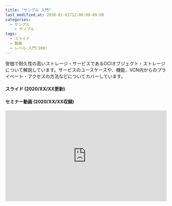 ```yaml
---
title: "サンプル 入門"
last_modified_at: 2030-01-01T12:00:00-09:00
categories:
  - サンプル
    - サンプル
tags:
  - スライド
  - 動画
  - レベル:入門(100)
---
```


安価で耐久性の高いストレージ・サービスであるOCIオブジェクト・ストレージについて解説しています。サービスのユースケースや、機能、VCN内からのプライベート・アクセスの方法などについてカバーしています。


#### スライド (2020/XX/XX更新)  <!-- 更新日を最新に変更 -->

<div style="max-width:768px">
<script async class="speakerdeck-embed" data-id="40dbaf0f88cf4f148e0d7ca0694a8030" data-ratio="1.77777777777778" src="//speakerdeck.com/assets/embed.js"></script>
</div>


#### セミナー動画 (2020/XX/XX収録)  <!-- 収録日を最新に変更 -->

<div style="max-width:768px"><div style="position:relative;padding-bottom:56.25%"><iframe id="kaltura_player" src="https://cdnapisec.kaltura.com/p/2171811/sp/217181100/embedIframeJs/uiconf_id/35965902/partner_id/2171811?iframeembed=true&playerId=kaltura_player&entry_id=0_5ti7elke&flashvars[streamerType]=auto&amp;flashvars[localizationCode]=en&amp;flashvars[leadWithHTML5]=true&amp;flashvars[sideBarContainer.plugin]=true&amp;flashvars[sideBarContainer.position]=left&amp;flashvars[sideBarContainer.clickToClose]=true&amp;flashvars[chapters.plugin]=true&amp;flashvars[chapters.layout]=vertical&amp;flashvars[chapters.thumbnailRotator]=false&amp;flashvars[streamSelector.plugin]=true&amp;flashvars[EmbedPlayer.SpinnerTarget]=videoHolder&amp;flashvars[dualScreen.plugin]=true&amp;flashvars[hotspots.plugin]=1&amp;flashvars[Kaltura.addCrossoriginToIframe]=true&amp;&wid=1_h0ve6xiz" width="768" height="432" allowfullscreen webkitallowfullscreen mozAllowFullScreen allow="autoplay *; fullscreen *; encrypted-media *" sandbox="allow-forms allow-same-origin allow-scripts allow-top-navigation allow-pointer-lock allow-popups allow-modals allow-orientation-lock allow-popups-to-escape-sandbox allow-presentation allow-top-navigation-by-user-activation" frameborder="0" title="Kaltura Player" style="position:absolute;top:0;left:0;width:100%;height:100%"></iframe></div></div>
